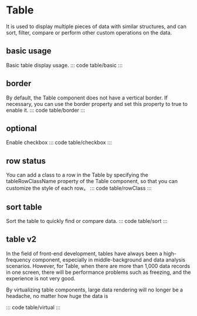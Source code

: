 <script setup>
import basic from 'exam/table/basic.vue'
import checkbox from 'exam/table/checkbox.vue'
import sort from 'exam/table/sort.vue'
import rowClass from 'exam/table/rowclass.vue'
import border from 'exam/table/border.vue'
import virtual from 'exam/table/virtual.vue'
</script>

# Table

It is used to display multiple pieces of data with similar structures, and can sort, filter, compare or perform other custom operations on the data.

## basic usage

Basic table display usage.
::: code table/basic
<basic></basic>
:::

## border

By default, the Table component does not have a vertical border. If necessary, you can use the border property and set this property to true to enable it.
::: code table/border
<border></border>
:::

## optional

Enable checkbox
::: code table/checkbox
<checkbox></checkbox>
:::

## row status

You can add a class to a row in the Table by specifying the tableRowClassName property of the Table component, so that you can customize the style of each row。
::: code table/rowClass
<rowClass></rowClass>
:::

## sort table

Sort the table to quickly find or compare data.
::: code table/sort
<sort></sort>
:::

## table v2

In the field of front-end development, tables have always been a high-frequency component, especially in middle-background and data analysis scenarios. However, for Table, when there are more than 1,000 data records in one screen, there will be performance problems such as freezing, and the experience is not very good.

By virtualizing table components, large data rendering will no longer be a headache, no matter how huge the data is

::: code table/virtual
<virtual></virtual>
:::

<style>
.h-table {
  width: 652px!important;
  height: 300px!important;
  font-size: 16px!important;
  border-spacing: 0!important;
  border-collapse: collapse!important;
}

.h-table ::-webkit-scrollbar {
  width: 6px!important;
}
.h-table ::-webkit-scrollbar-thumb {
  background-color: #dddee0!important;
  border-radius: 10px!important;
}
.h-table table {
  width: 100%!important;
}
.h-table .h-table--thead {
  width: 100%!important;
}
.h-table .h-table--body {
  position: relative!important;
  width: 100%!important;
  height: inherit!important;
  overflow-y: auto!important;
}
.h-table .h-table--body .h-infinite-list-phantom {
  position: absolute!important;
  top: 0!important;
  right: 0!important;
  left: 0!important;
  z-index: -1 !important;
}
.h-table td,
.h-table th {
  width: 100px!important;
  padding: 6px!important;
  color: #606266!important;
  text-align: center!important;
  border-bottom: 1px solid #ebeef5!important;
}
.h-table thead {
  position: sticky!important;
  top: 0!important;
  z-index: 1!important;
}
.h-table tr {
  height: 50px!important;
}
.h-table tr:hover {
  background-color: #f5f7fa!important;
}
.h-table .parent {
  position: relative!important;
  top: -8px !important;
  left: 3px!important;
  display: inline-flex !important;
  margin: -10px 0 !important;
}
.h-table .child {
  display: flex!important;
  flex-direction: column!important;
  justify-content: space-around !important;
}
.h-table .up {
  display: inline-block !important;
  width: 0!important;
  height: 0!important;
  margin-bottom: 4px!important;
  cursor: pointer!important;
  border: 6px solid transparent!important;
  border-bottom: 6px solid #409eff!important;
}
.h-table .down {
  display: inline-block !important;
  width: 0!important;
  height: 0!important;
  cursor: pointer!important;
  border: 6px solid transparent!important;
  border-top: 6px solid #a8abb2!important;
}
.h-table--border {
  border-right: 1px solid #ebeef5!important;
  border-left: 1px solid #ebeef5!important;
}
.h-table--zebra {
  background-color: #fdf6ec!important;
} 

.vp-doc table {
  display: table !important;
  margin: 0 !important;
  border-collapse: collapse;
}

.vp-doc th, .vp-doc td {
  border: none !important;
  padding: 8 !important;
}
.vp-doc th {
    /* text-align: left; */
    /* font-size: 14px; */
    /* font-weight: 600; */
    /* color: var(--vp-c-text-2); */
    /* background-color: var(--vp-c-bg-soft); */
}
.vp-doc th {
  text-align: left;
  font-size: 16px !important;
  font-weight: 900 !important;
  background-color: #FFFFFF !important;
}

.vp-doc tr:nth-child(2n) {
  background-color: transparent !important;
}
</style>
